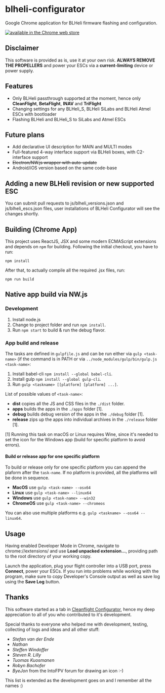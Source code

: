 # blheli-configurator

Google Chrome application for BLHeli firmware flashing and configuration.

[![available in the Chrome web store](https://developer.chrome.com/webstore/images/ChromeWebStore_Badge_v2_206x58.png)](https://chrome.google.com/webstore/detail/blheli-configurator/mejfjggmbnocnfibbibmoogocnjbcjnk)

## Disclaimer

This software is provided as is, use it at your own risk. **ALWAYS REMOVE THE PROPELLERS** and power your ESCs via a **current-limiting** device or power supply.

## Features

* Only BLHeli passthrough supported at the moment, hence only **CleanFlight**,  **BetaFlight**, **INAV** and **TriFlight**
* Changing settings for any BLHeli_S, BLHeli SiLabs and BLHeli Atmel ESCs with bootloader
* Flashing BLHeli and BLHeli_S to SiLabs and Atmel ESCs

## Future plans

* Add declarative UI description for MAIN and MULTI modes
* Full-featured 4-way interface support via BLHeli boxes, with C2-interface support
* ~~Electron/NW.js wrapper with auto-update~~
* Android/iOS version based on the same code-base

## Adding a new BLHeli revision or new supported ESC

You can submit pull requests to js/blheli_versions.json and js/blheli_escs.json files, user installations of BLHeli Configurator will see the changes shortly.

## Building (Chrome App)

This project uses ReactJS, JSX and some modern ECMAScript extensions and depends on `npm` for building.
Following the initial checkout, you have to run:
```
npm install
```
After that, to actually compile all the required .jsx files, run:
```
npm run build
```

## Native app build via NW.js

### Development

1. Install node.js
2. Change to project folder and run `npm install`.
3. Run `npm start` to build & run the debug flavor.

### App build and release

The tasks are defined in `gulpfile.js` and can be run either via `gulp <task-name>` (if the command is in PATH or via `../node_modules/gulp/bin/gulp.js <task-name>`:

1. Install babel-cli `npm install --global babel-cli`. 
2. Install gulp `npm install --global gulp-cli`.
4. Run `gulp <taskname> [[platform] [platform] ...]`.

List of possible values of `<task-name>`:
* **dist** copies all the JS and CSS files in the `./dist` folder.
* **apps** builds the apps in the `./apps` folder [1].
* **debug** builds debug version of the apps in the `./debug` folder [1].
* **release** zips up the apps into individual archives in the `./release` folder [1]. 

[1] Running this task on macOS or Linux requires Wine, since it's needed to set the icon for the Windows app (build for specific platform to avoid errors).

#### Build or release app for one specific platform
To build or release only for one specific platform you can append the plaform after the `task-name`.
If no platform is provided, all the platforms will be done in sequence.

* **MacOS** use `gulp <task-name> --osx64`
* **Linux** use `gulp <task-name> --linux64`
* **Windows** use `gulp <task-name> --win32`
* **ChromeOS** use `gulp <task-name> --chromeos`

You can also use multiple platforms e.g. `gulp <taskname> --osx64 --linux64`.


## Usage

Having enabled Developer Mode in Chrome, navigate to chrome://extensions/ and use **Load unpacked extension...**, providing path to the root directory of your working copy.

Launch the application, plug your flight controller into a USB port, press **Connect**, power your ESCs.
If you run into problems while working with the program, make sure to copy Developer's Console output as well as save log using the **Save Log** button.

## Thanks

This software started as a tab in [Cleanflight Configurator](https://github.com/cleanflight/cleanflight-configurator), hence my deep appreciation to all of you who contributed to it's development.

Special thanks to everyone who helped me with development, testing, collecting of logs and ideas and all other stuff:
* *Stefan van der Ende*
* *Nathan*
* *Steffen Windoffer*
* *Steven R. Lilly*
* *Tuomas Kuosmanen*
* *Robyn Bachofer*
* *ByeJon* from the IntoFPV forum for drawing an icon :-)

This list is extended as the development goes on and I remember all the names :)
